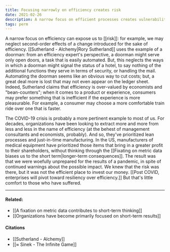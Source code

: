 ```yaml
---
title: Focusing narrowly on efficiency creates risk
date: 2021-02-26
description: A narrow focus on efficient processes creates vulnerability to unrealized second-order effects or two unexpected black swan events.
tags: perm
---
```


A narrow focus on efficiency can expose us to [[risk]]: for example, we may neglect second-order effects of a change introduced for the sake of efficiency. [[Sutherland - Alchemy|Rory Sutherland]] uses the example of a doorman: from an efficiency expert's perspective, a doorman might serve only open doors, a task that is easily automated. But, this neglects the ways in which a doorman might signal the status of a hotel, to say nothing of the additional functions they serve in terms of security, or handling the mail. Automating the doorman seems like an obvious way to cut costs; but, a great deal more is lost that may not even appear on the ledger sheet. Indeed, Sutherland claims that efficiency is over-valued by economists and "bean-counters"; when it comes to a product or experience, consumers may prefer something that is inefficient if the experience is more pleasurable. For example, a consumer may choose a more comfortable train ride over one that is faster. 

The COVID-19 crisis is probably a more pertinent example to most of us. For decades, organizations have been looking to extract more and more from less and less in the name of efficiency (at the behest of management consultants and economists, probably). And so, they've prioritized lean processes and just-in-time manufacturing. In the US, manufacturers of medical equipment have prioritized those items that bring in a greater profit to their shareholders, without thinking through the [[Fixating on metric data biases us to the short term|longer-term consequences]]. The result was that we were woefully unprepared for the results of a pandemic, in spite of continued warnings about the possible impact. We knew that the risk was there, but it was not the efficient place to invest our money. [[Post COVID, enterprises will pivot toward resiliency over efficiency.]] But that's little comfort to those who have suffered. 

---
#### Related: 
- [[A fixation on metric data contributes to short-term thinking]]
- [[Organizations have become primarily focused on short-term results]]

#### Citations
- [[Sutherland - Alchemy]]
- [[≈ Sinek - The Infinite Game]]

